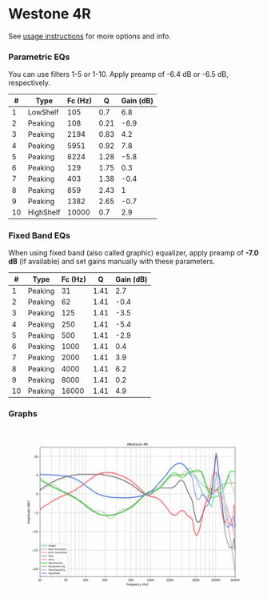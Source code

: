 # Westone 4R
See [usage instructions](https://github.com/jaakkopasanen/AutoEq#usage) for more options and info.

### Parametric EQs
You can use filters 1-5 or 1-10. Apply preamp of -6.4 dB or -6.5 dB, respectively.

|   # | Type      |   Fc (Hz) |    Q |   Gain (dB) |
|-----|-----------|-----------|------|-------------|
|   1 | LowShelf  |       105 | 0.7  |         6.8 |
|   2 | Peaking   |       108 | 0.21 |        -6.9 |
|   3 | Peaking   |      2194 | 0.83 |         4.2 |
|   4 | Peaking   |      5951 | 0.92 |         7.8 |
|   5 | Peaking   |      8224 | 1.28 |        -5.8 |
|   6 | Peaking   |       129 | 1.75 |         0.3 |
|   7 | Peaking   |       403 | 1.38 |        -0.4 |
|   8 | Peaking   |       859 | 2.43 |         1   |
|   9 | Peaking   |      1382 | 2.65 |        -0.7 |
|  10 | HighShelf |     10000 | 0.7  |         2.9 |

### Fixed Band EQs
When using fixed band (also called graphic) equalizer, apply preamp of **-7.0 dB** (if available) and set gains manually with these parameters.

|   # | Type    |   Fc (Hz) |    Q |   Gain (dB) |
|-----|---------|-----------|------|-------------|
|   1 | Peaking |        31 | 1.41 |         2.7 |
|   2 | Peaking |        62 | 1.41 |        -0.4 |
|   3 | Peaking |       125 | 1.41 |        -3.5 |
|   4 | Peaking |       250 | 1.41 |        -5.4 |
|   5 | Peaking |       500 | 1.41 |        -2.9 |
|   6 | Peaking |      1000 | 1.41 |         0.4 |
|   7 | Peaking |      2000 | 1.41 |         3.9 |
|   8 | Peaking |      4000 | 1.41 |         6.2 |
|   9 | Peaking |      8000 | 1.41 |         0.2 |
|  10 | Peaking |     16000 | 1.41 |         4.9 |

### Graphs
![](./Westone%204R.png)
